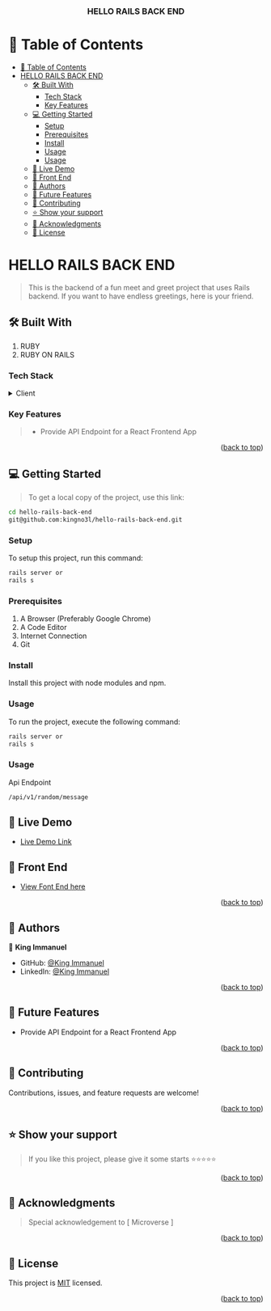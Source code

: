 <a name="readme-top"></a>

<div align="center">

<!-- MAIN HEADING -->

  <h3><b>HELLO RAILS BACK END</b></h3>

</div>

<!-- TABLE OF CONTENTS -->

# 📗 Table of Contents

- [📗 Table of Contents](#-table-of-contents)
- [HELLO RAILS BACK END ](#hello-rails-back-end-)
  - [🛠 Built With ](#-built-with-)
    - [Tech Stack ](#tech-stack-)
    - [Key Features ](#key-features-)
  - [💻 Getting Started ](#-getting-started-)
    - [Setup](#setup)
    - [Prerequisites](#prerequisites)
    - [Install](#install)
    - [Usage](#usage)
    - [Usage](#usage-1)
  - [🚀 Live Demo ](#-live-demo-)
  - [🚀 Front End ](#-front-end-)
  - [👥 Authors ](#-authors-)
  - [🔭 Future Features ](#-future-features-)
  - [🤝 Contributing ](#-contributing-)
  - [⭐️ Show your support ](#️-show-your-support-)
  - [🙏 Acknowledgments ](#-acknowledgments-)
  - [📝 License ](#-license-)

<!-- INTRO -->

# HELLO RAILS BACK END <a name="about-project"></a>

> This is the backend of a fun meet and greet project that uses Rails backend. If you want to have endless greetings, here is your friend.
## 🛠 Built With <a name="built-with"></a>

1. RUBY
2. RUBY ON RAILS

### Tech Stack <a name="tech-stack"></a>

<details>
  <summary>Client</summary>
  <ul>
    <li><a href="https://ruby.org/">RUBY</a></li>
    <li><a href="https://ror.org/">RAILS</a></li>
  </ul>
</details>

<!-- Features -->


### Key Features <a name="key-features"></a>

> - Provide API Endpoint for a React Frontend App

<p align="right">(<a href="#readme-top">back to top</a>)</p>

<!-- GETTING STARTED -->

## 💻 Getting Started <a name="getting-started"></a>

> To get a local copy of the project, use this link:

```sh
cd hello-rails-back-end
git@github.com:kingno3l/hello-rails-back-end.git
```

<!-- SETUP -->

### Setup

To setup this project, run this command:

```sh
rails server or 
rails s
```

### Prerequisites

1. A Browser (Preferably Google Chrome)
2. A Code Editor
3. Internet Connection
4. Git

<!-- INSTALL -->

### Install

Install this project with node modules and npm.

### Usage

To run the project, execute the following command:

```sh
rails server or 
rails s
```

### Usage

Api Endpoint

```sh
/api/v1/random/message
```

## 🚀 Live Demo <a name="live-demo"></a>

- [Live Demo Link](git@github.com:kingno3l/hello-rails-back-end.git)

## 🚀 Front End <a name="Front end"></a>

- [View Font End here](https://github.com/kingno3l/hello-react-front-end)

<p align="right">(<a href="#readme-top">back to top</a>)</p>

<!-- AUTHORS -->

## 👥 Authors <a name="authors"></a>

👤 **King Immanuel**

- GitHub: [@King Immanuel](https://github.com/kingno3l)
- LinkedIn: [@King Immanuel](https://www.linkedin.com/in/kingno3l)


<p align="right">(<a href="#readme-top">back to top</a>)</p>

## 🔭 Future Features <a name="future-features"></a>

- Provide API Endpoint for a React Frontend App

<!-- - [ ] **Repost posts** -->


<p align="right">(<a href="#readme-top">back to top</a>)</p>

<!-- CONTRIBUTION -->

## 🤝 Contributing <a name="contributing"></a>

Contributions, issues, and feature requests are welcome!

<p align="right">(<a href="#readme-top">back to top</a>)</p>

<!--SUPPORT -->

## ⭐️ Show your support <a name="support"></a>

> If you like this project, please give it some starts ⭐️⭐️⭐️⭐️⭐️

<p align="right">(<a href="#readme-top">back to top</a>)</p>

<!-- ACKNOWLEDGEMENTS -->

## 🙏 Acknowledgments <a name="acknowledgements"></a>

> Special acknowledgement to [ Microverse ]

<p align="right">(<a href="#readme-top">back to top</a>)</p>

<!-- LICENSE -->

## 📝 License <a name="license"></a>

This project is [MIT](/LICENSE) licensed.

<p align="right">(<a href="#readme-top">back to top</a>)</p>
